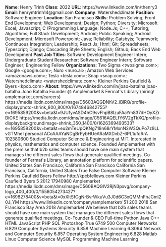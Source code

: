 **Name**: Henry Trinh
**Class**: 2022
**URL**: https://www\.linkedin\.com/in/thenry3
**Email**: henrymtrinh14@gmail\.com
**Company**: Watershedclimate
**Position**: Software Engineer
**Location**: San Francisco
**Skills**: Problem Solving; Front End Development; Web Development; Design; Python; Diversity; Microsoft Excel; Javascript; C \(Programming Language; Node\.Js; C\+\+; Tutoring; Algorithms; Full Stack Development; Android; Public Speaking; Android Development; Microsoft Powerpoint; Java; Reliability; Gatsbyjs; Teamwork; Continuous Integration; Leadership; React\.Js; Html; Git; Spreadsheets; Typescript; Django; Cascading Style Sheets; English; Github; Back End Web Development
**Past Job Titles**: Software Development Engineer Intern; Undergraduate Student Researcher; Software Engineer Intern; Software Engineer; Engineering Fellow
**Organizations**: Two Sigma <twosigma\.com>; Google <google\.com>; Nuro <nuro\.ai>; Amazon Web Services <amazonaws\.com>; Tesla <tesla\.com>; Snap <snap\.com>; Watershedclimate <watershedclimate\.com>; Kleiner Perkins Caufield & Byers <kpcb\.com>
**About**: https://www\.linkedin\.com/in/joao\-batalha joao\-batalha Joao Batalha Founder @ Amplemarket & Fermat's Library \(hiring\! amplemarket\.com/careers\) https://media\.licdn\.com/dms/image/D5603AQGDNhV2\_iBlRQ/profile\-displayphoto\-shrink\_800\_800/0/1674846842755?e=1695859200&v=beta&t=9JUfyvASD4hC9svFhpB8IzuFAaYm837dHOyXZrDiOKE https://media\.licdn\.com/dms/image/C5616AQELfY6V2gTkXQ/profile\-displaybackgroundimage\-shrink\_350\_1400/0/1626369493533?e=1695859200&v=beta&t=eu2mTeUpQKNg719n68rYMxnN2W3QuPo7z9LLvGTMheI personal ACoAAAYaNDgBrPybHUeARaMXDvbZ\-6PL1ufdRrA 102380600 Studied Computer Science & Engineering at MIT\. Interested in physics, mathematics and computer science\.   Founded Amplemarket with the premise that b2b sales teams should have one main system that manages the different sales flows that generate qualified meetings\.  Co\-founder of Fermat's Library, an annotation platform for scientific papers\. United States San Francisco, California San Francisco California San Francisco, California, United States True False Computer Software Kleiner Perkins Caufield Byers Fellow http://kpcbfellows\.com Kleiner Perkins Caufield Byers 5 2012 17940980 Amplemarket https://media\.licdn\.com/dms/image/C560BAQGlV2RjN3pxvg/company\-logo\_400\_400/0/1558054273427?e=1698278400&v=beta&t=0xXltSfCgNrBvrWkuVu3J0d6C3xQMMnFhJCml20J\_YM https://www\.linkedin\.com/company/amplemarket/ 51 200 2018 San Francisco Bay Area 2018 Amplemarket We believe that b2b sales teams should have one main system that manages the different sales flows that generate qualified meetings\. Co\-Founder & CEO Full\-time Python Java C\+\+ HTML JavaScript PHP SQL Photoshop True 6749 500 Computer Networks 6\.829 Computer Systems Security 6\.858 Machine Learning 6\.S064 Network and Computer Security 6\.857 Operating System Engineering 6\.828 Matlab Linux Computer Science MySQL Programming Machine Learning
